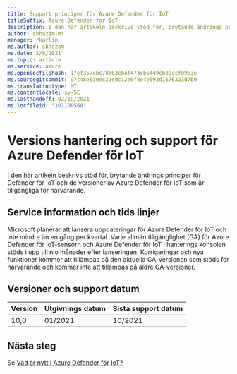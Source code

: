 ```yaml
---
title: Support principer för Azure Defender för IoT
titleSuffix: Azure Defender for IoT
description: I den här artikeln beskrivs stöd för, brytande ändrings principer för Defender för IoT och de versioner av Azure Defender för IoT som är tillgängliga för närvarande.
author: shhazam-ms
manager: rkarlin
ms.author: shhazam
ms.date: 2/8/2021
ms.topic: article
ms.service: azure
ms.openlocfilehash: 17ef357ebc78b63cbaf473cb6449cb89ccf0963e
ms.sourcegitcommit: 97c48e630ec22edc12a0f8e4e592d1676323d7b0
ms.translationtype: MT
ms.contentlocale: sv-SE
ms.lasthandoff: 02/18/2021
ms.locfileid: "101100568"
---
```

# <a name="versioning-and-support-for-azure-defender-for-iot"></a>Versions hantering och support för Azure Defender för IoT 

I den här artikeln beskrivs stöd för, brytande ändrings principer för Defender för IoT och de versioner av Azure Defender för IoT som är tillgängliga för närvarande. 

## <a name="servicing-information-and-timelines"></a>Service information och tids linjer 

Microsoft planerar att lansera uppdateringar för Azure Defender för IoT och inte mindre än en gång per kvartal. Varje allmän tillgänglighet (GA) för Azure Defender för IoT-sensorn och Azure Defender för IoT i hanterings konsolen stöds i upp till nio månader efter lanseringen. Korrigeringar och nya funktioner kommer att tillämpas på den aktuella GA-versionen som stöds för närvarande och kommer inte att tillämpas på äldre GA-versioner.

## <a name="versions-and-support-dates"></a>Versioner och support datum

| Version | Utgivnings datum | Sista support datum |
|--|--|--|
| 10,0 | 01/2021 | 10/2021 |

## <a name="next-steps"></a>Nästa steg

Se [Vad är nytt i Azure Defender för IoT?](release-notes.md)
